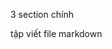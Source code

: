 3 section chính
<ProfileHeader />
<ProfileSubscriptions />
<ProfileContents />

tập viết file markdown
